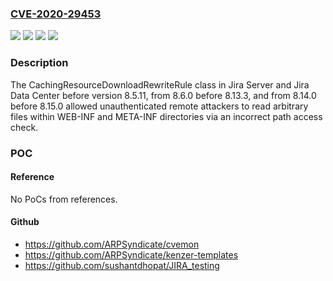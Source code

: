 ### [CVE-2020-29453](https://cve.mitre.org/cgi-bin/cvename.cgi?name=CVE-2020-29453)
![](https://img.shields.io/static/v1?label=Product&message=Jira%20Data%20Center&color=blue)
![](https://img.shields.io/static/v1?label=Product&message=Jira%20Server&color=blue)
![](https://img.shields.io/static/v1?label=Version&message=%3C%208.5.11%20&color=brighgreen)
![](https://img.shields.io/static/v1?label=Vulnerability&message=Arbitrary%20File%20Read&color=brighgreen)

### Description

The CachingResourceDownloadRewriteRule class in Jira Server and Jira Data Center before version 8.5.11, from 8.6.0 before 8.13.3, and from 8.14.0 before 8.15.0 allowed unauthenticated remote attackers to read arbitrary files within WEB-INF and META-INF directories via an incorrect path access check.

### POC

#### Reference
No PoCs from references.

#### Github
- https://github.com/ARPSyndicate/cvemon
- https://github.com/ARPSyndicate/kenzer-templates
- https://github.com/sushantdhopat/JIRA_testing


